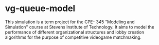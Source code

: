 # vg-queue-model
This simulation is a term project for the CPE- 345 "Modeling and Simulation" course at Stevens Institute of Technology. It aims to model the performance of different organizational structures and lobby creation algorithms for the purpose of competitive videogame matchmaking.
